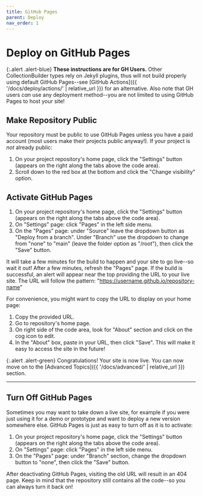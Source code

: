 ```yaml
---
title: GitHub Pages
parent: Deploy
nav_order: 1
---
```


# Deploy on GitHub Pages

{:.alert .alert-blue}
**These instructions are for GH Users.**
Other CollectionBuilder types rely on Jekyll plugins, thus will not build properly using default GitHub Pages--see [GitHub Actions]({{ '/docs/deploy/actions/' | relative_url }}) for an alternative.
Also note that GH users *can* use any deployment method--you are not limited to using GitHub Pages to host your site!

## Make Repository Public

Your repository must be public to use GitHub Pages unless you have a paid account (most users make their projects public anyway!).
If your project is *not* already public:

1. On your project repository's home page, click the "Settings" button (appears on the right along the tabs above the code area).
2. Scroll down to the red box at the bottom and click the "Change visibility" option.

## Activate GitHub Pages

1. On your project repository's home page, click the "Settings" button (appears on the right along the tabs above the code area).
2. On "Settings" page: click "Pages" in the left side menu.
3. On the "Pages" page: under "Source" leave the dropdown button as "Deploy from a branch". Under "Branch" use the dropdown to change from "none" to "main" (leave the folder option as "/root"), then click the "Save" button. 
 
It will take a few minutes for the build to happen and your site to go live--so wait it out!
After a few minutes, refresh the "Pages" page. 
If the build is successful, an alert will appear near the top providing the URL to your live site.
The URL will follow the pattern: "https://username.github.io/repository-name"

For convenience, you might want to copy the URL to display on your home page:

1. Copy the provided URL.
2. Go to repository's home page.
3. On right side of the code area, look for "About" section and click on the cog icon to edit. 
4. In the "About" box, paste in your URL, then click "Save". This will make it easy to access the site in the future!

{:.alert .alert-green}
Congratulations! 
Your site is now live. 
You can now move on to the [Advanced Topics]({{ '/docs/advanced/' | relative_url }}) section.

-------------

## Turn Off GitHub Pages

Sometimes you may want to take down a live site, for example if you were just using it for a demo or prototype and want to deploy a new version somewhere else.
GitHub Pages is just as easy to turn off as it is to activate:

1. On your project repository's home page, click the "Settings" button (appears on the right along the tabs above the code area).
2. On "Settings" page: click "Pages" in the left side menu.
3. On the "Pages" page: under "Branch" section, change the dropdown button to "none", then click the "Save" button. 

After deactivating GitHub Pages, visiting the old URL will result in an 404 page.
Keep in mind that the repository still contains all the code--so you can always turn it back on!
